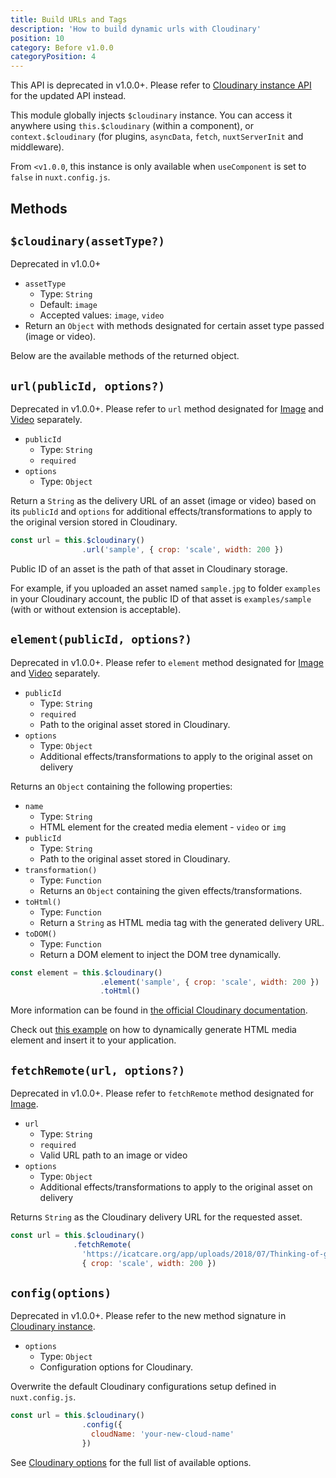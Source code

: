 ```yaml
---
title: Build URLs and Tags
description: 'How to build dynamic urls with Cloudinary'
position: 10
category: Before v1.0.0
categoryPosition: 4
---
```


<alert type="warning">

This API is deprecated in v1.0.0+. Please refer to [Cloudinary instance API](/usage/cloudinary-instance) for the updated API instead.

</alert>

This module globally injects `$cloudinary` instance. You can access it anywhere using `this.$cloudinary` (within a component), or `context.$cloudinary` (for plugins, `asyncData`, `fetch`, `nuxtServerInit` and middleware).

<alert>

From `<v1.0.0`, this instance is only available when `useComponent` is set to `false` in `nuxt.config.js`.

</alert>

## Methods

## `$cloudinary(assetType?)`

<alert type="warning">
Deprecated in v1.0.0+
</alert>

* `assetType`
  * Type: `String`
  * Default: `image`
  * Accepted values: `image`, `video`
* Return an `Object` with methods designated for certain asset type passed (image or video).

Below are the available methods of the returned object.

## `url(publicId, options?)`

<alert type="warning">

Deprecated in v1.0.0+. Please refer to `url` method designated for [Image](/usage/optimize-image#urlpublicid-options) and [Video](/usage/optimize-video#urlpublicid-options) separately.

</alert>

* `publicId`
  * Type: `String`
  * `required`
* `options`
  * Type: `Object`

Return a `String` as the delivery URL of an asset (image or video) based on its `publicId` and `options` for additional effects/transformations to apply to the original version stored in Cloudinary.

```js
const url = this.$cloudinary()
                .url('sample', { crop: 'scale', width: 200 })
```

<alert type="info">

Public ID of an asset is the path of that asset in Cloudinary storage.

For example, if you uploaded an asset named `sample.jpg` to folder `examples` in your Cloudinary account, the public ID of that asset is `examples/sample` (with or without extension is acceptable).

</alert>

## `element(publicId, options?)`

<alert type="warning">

Deprecated in v1.0.0+. Please refer to `element` method designated for [Image](/usage/optimize-image#elementpublicid-options) and [Video](/usage/optimize-video#elementpublicid-options) separately.

</alert>

* `publicId`
  * Type: `String`
  * `required`
  * Path to the original asset stored in Cloudinary.
* `options`
  * Type: `Object`
  * Additional effects/transformations to apply to the original asset on delivery

Returns an `Object` containing the following properties:

* `name`
  * Type: `String`
  * HTML element for the created media element - `video` or `img`
* `publicId`
  * Type: `String`
  * Path to the original asset stored in Cloudinary.
* `transformation()`
  * Type: `Function`
  * Returns an `Object` containing the given effects/transformations.
* `toHtml()`
  * Type: `Function`
  * Return a `String` as HTML media tag with the generated delivery URL.
* `toDOM()`
  * Type: `Function`
  * Return a DOM element to inject the DOM tree dynamically.

```js
const element = this.$cloudinary()
                    .element('sample', { crop: 'scale', width: 200 })
                    .toHtml()
```

More information can be found in [the official Cloudinary documentation](https://cloudinary.com/documentation/javascript_image_manipulation).

<alert type="info">

Check out [this example](/examples#generate-html-element) on how to dynamically generate HTML media element and insert it to your application.

</alert>

## `fetchRemote(url, options?)`

<alert type="warning">

Deprecated in v1.0.0+. Please refer to `fetchRemote` method designated for [Image](/usage/optimize-image#fetchremoteurl-options).

</alert>

* `url`
  * Type: `String`
  * `required`
  * Valid URL path to an image or video
* `options`
  * Type: `Object`
  * Additional effects/transformations to apply to the original asset on delivery

Returns `String` as the Cloudinary delivery URL for the requested asset.

```js
const url = this.$cloudinary()
              .fetchRemote(
                'https://icatcare.org/app/uploads/2018/07/Thinking-of-getting-a-cat.png',
                { crop: 'scale', width: 200 })
```

## `config(options)`

<alert type="warning">

Deprecated in v1.0.0+. Please refer to the new method signature in [Cloudinary instance](/usage/cloudinary-instance#configoptions).

</alert>

* `options`
  * Type: `Object`
  * Configuration options for Cloudinary.

Overwrite the default Cloudinary configurations setup defined in `nuxt.config.js`.

```js
const url = this.$cloudinary()
                .config({
                  cloudName: 'your-new-cloud-name'
                })
```

<alert type="info">

See [Cloudinary options](/options#cloudinary-options) for the full list of available options.

</alert>
